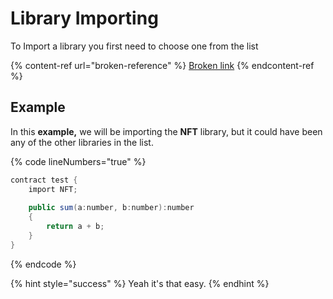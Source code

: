 # Library Importing

To Import a library you first need to choose one from the list

{% content-ref url="broken-reference" %}
[Broken link](broken-reference)
{% endcontent-ref %}

## Example

In this **example,** we will be importing the **NFT** library, but it could have been any of the other libraries in the list.

{% code lineNumbers="true" %}
```csharp
contract test {
	import NFT;
	
	public sum(a:number, b:number):number
	{
		return a + b;
	}
}
```
{% endcode %}

{% hint style="success" %}
Yeah it's that easy.
{% endhint %}

